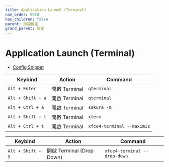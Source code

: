 ```yaml
---
title: Application Launch (Terminal)
nav_order: 5010
has_children: false
parent: 按鍵綁定
grand_parent: 設定
---
```



# Application Launch (Terminal)

* [Config Snippet](https://github.com/samwhelp/lubuntu-adjustment/tree/main/prototype/main/lxqt-config/Main/asset/overlay/etc/skel/.config/openbox/helper/share/gen/openbox-gen-rc/Section/Keybind/ApplicationLaunchTerminal.php#L16-L56)


| Keybind          | Action         | Command                     |
| ----------------- | ------------- | --------------------------- |
| `Alt + Enter`     | 開啟 Terminal | `qterminal`                 |
| `Alt + Shift + a` | 開啟 Terminal | `qterminal`                 |
| `Alt + Ctrl + a`  | 開啟 Terminal | `sakura -m` |
| `Alt + Shift + t` | 開啟 Terminal | `xterm`                     |
| `Alt + Ctrl + t`  | 開啟 Terminal | `xfce4-terminal --maximiz`                     |


| Keybind          | Action         | Command                     |
| ----------------- | ------------------------- | ---------------------------- |
| `Alt + Shift + y` | 開啟 Terminal (Drop Down) | `xfce4-terminal --drop-down` |
